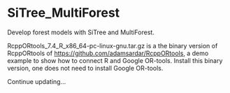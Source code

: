 # SiTree_MultiForest
Develop forest models with SiTree and MultiForest.

RcppORtools_7.4_R_x86_64-pc-linux-gnu.tar.gz is a the binary version of RcppORtools of https://github.com/adamsardar/RcppORtools, a demo example to show how to connect R and Google OR-tools.
Install this binary version, one does not need to install Google OR-tools.

Continue updating...
